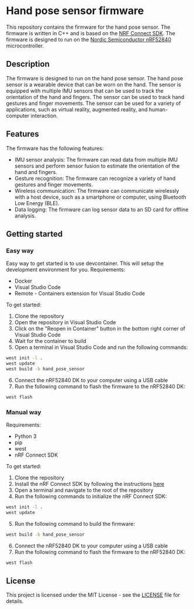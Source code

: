 # Hand pose sensor firmware
This repository contains the firmware for the hand pose sensor. The firmware is written in C++ and is based on the [NRF Connect SDK](https://www.nordicsemi.com/Software-and-Tools/Software/nRF-Connect-SDK). The firmware is designed to run on the [Nordic Semiconductor nRF52840](https://www.nordicsemi.com/Products/Low-power-short-range-wireless/nRF52840) microcontroller.

## Description
The firmware is designed to run on the hand pose sensor. The hand pose sensor is a wearable device that can be worn on the hand. The sensor is equipped with multiple IMU sensors that can be used to track the orientation of the hand and fingers. The sensor can be used to track hand gestures and finger movements. The sensor can be used for a variety of applications, such as virtual reality, augmented reality, and human-computer interaction.

## Features
The firmware has the following features:
- IMU sensor analysis: The firmware can read data from multiple IMU sensors and perform sensor fusion to estimate the orientation of the hand and fingers.
- Gesture recognition: The firmware can recognize a variety of hand gestures and finger movements.
- Wireless communication: The firmware can communicate wirelessly with a host device, such as a smartphone or computer, using Bluetooth Low Energy (BLE).
- Data logging: The firmware can log sensor data to an SD card for offline analysis.

## Getting started

### Easy way
Easy way to get started is to use devcontainer. This will setup the development environment for you.
Requirements:
- Docker
- Visual Studio Code
- Remote - Containers extension for Visual Studio Code

To get started:
1. Clone the repository
2. Open the repository in Visual Studio Code
3. Click on the "Reopen in Container" button in the bottom right corner of Visual Studio Code
4. Wait for the container to build
5. Open a terminal in Visual Studio Code and run the following commands:
```bash
west init -l .
west update
west build -b hand_pose_sensor
```
6. Connect the nRF52840 DK to your computer using a USB cable
7. Run the following command to flash the firmware to the nRF52840 DK:
```bash
west flash
```

### Manual way
Requirements:
- Python 3
- pip
- west
- nRF Connect SDK

To get started:
1. Clone the repository
2. Install the nRF Connect SDK by following the instructions [here](https://developer.nordicsemi.com/nRF_Connect_SDK/doc/latest/nrf/gs_installing.html)
3. Open a terminal and navigate to the root of the repository
4. Run the following commands to initialize the nRF Connect SDK:
```bash
west init -l .
west update
```
5. Run the following command to build the firmware:
```bash
west build -b hand_pose_sensor
```
6. Connect the nRF52840 DK to your computer using a USB cable
7. Run the following command to flash the firmware to the nRF52840 DK:
```bash
west flash
```

## License
This project is licensed under the MIT License - see the [LICENSE](LICENSE) file for details.